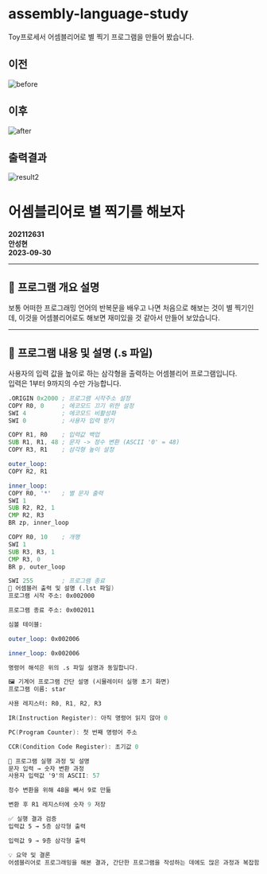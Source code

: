 # assembly-language-study
Toy프로세서 어셈블리어로 별 찍기 프로그램을 만들어 봤습니다.
## 이전
![before](https://github.com/anseonghyeon/assembly-language-study/assets/62938167/47f6437b-70c8-4573-9d93-249f30515209)
## 이후
![after](https://github.com/anseonghyeon/assembly-language-study/assets/62938167/fe43e412-5313-41ef-9c97-f023fe68e2d3)
## 출력결과
![result2](https://github.com/anseonghyeon/assembly-language-study/assets/62938167/fa41f643-71fa-4990-9375-e5d52918f8cc)


# 어셈블리어로 별 찍기를 해보자

**202112631**  
**안성현**  
**2023-09-30**

---

## 📌 프로그램 개요 설명

보통 어떠한 프로그래밍 언어의 반복문을 배우고 나면 처음으로 해보는 것이 별 찍기인데, 이것을 어셈블리어로도 해보면 재미있을 것 같아서 만들어 보았습니다.

---

## 🧾 프로그램 내용 및 설명 (.s 파일)

사용자의 입력 값을 높이로 하는 삼각형을 출력하는 어셈블리어 프로그램입니다.  
입력은 1부터 9까지의 수만 가능합니다.

```asm
.ORIGIN 0x2000 ; 프로그램 시작주소 설정
COPY R0, 0     ; 에코모드 끄기 위한 설정
SWI 4          ; 에코모드 비활성화
SWI 0          ; 사용자 입력 받기

COPY R1, R0    ; 입력값 백업
SUB R1, R1, 48 ; 문자 -> 정수 변환 (ASCII '0' = 48)
COPY R3, R1    ; 삼각형 높이 설정

outer_loop:
COPY R2, R1

inner_loop:
COPY R0, '*'   ; 별 문자 출력
SWI 1
SUB R2, R2, 1
CMP R2, R3
BR zp, inner_loop

COPY R0, 10    ; 개행
SWI 1
SUB R3, R3, 1
CMP R3, 0
BR p, outer_loop

SWI 255        ; 프로그램 종료
🧮 어셈블러 출력 및 설명 (.lst 파일)
프로그램 시작 주소: 0x002000

프로그램 종료 주소: 0x002011

심볼 테이블:

outer_loop: 0x002006

inner_loop: 0x002006

명령어 해석은 위의 .s 파일 설명과 동일합니다.

🖼 기계어 프로그램 간단 설명 (시뮬레이터 실행 초기 화면)
프로그램 이름: star

사용 레지스터: R0, R1, R2, R3

IR(Instruction Register): 아직 명령어 읽지 않아 0

PC(Program Counter): 첫 번째 명령어 주소

CCR(Condition Code Register): 초기값 0

🔄 프로그램 실행 과정 및 설명
문자 입력 → 숫자 변환 과정
사용자 입력값 '9'의 ASCII: 57

정수 변환을 위해 48을 빼서 9로 만듦

변환 후 R1 레지스터에 숫자 9 저장

✅ 실행 결과 검증
입력값 5 → 5층 삼각형 출력

입력값 9 → 9층 삼각형 출력

💡 요약 및 결론
어셈블리어로 프로그래밍을 해본 결과, 간단한 프로그램을 작성하는 데에도 많은 과정과 복잡함이 따르며, 선조들의 고급 언어 발명에 감사함을 느꼈습니다.
